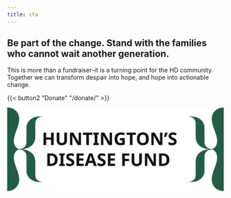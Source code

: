 ```yaml
---
title: cta
---
```

## Be part of the change.  Stand with the families who cannot wait another generation.

This is more than a fundraiser–it is a turning point for the HD community.  Together we can transform despair into hope, and hope into actionable change.

{{< button2 "Donate" "/donate/" >}}

![](/uploads/branding/title_logo.svg)